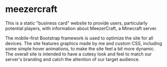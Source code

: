 ﻿# meezercraft

This is a static "business card" website to provide users, particularly potential players, with information about MeezerCraft, a Minecraft server.

The mobile-first Bootstrap framework is used to optimize the site for all devices. The site features graphics made by me and custom CSS, including some simple hover animations, to make the site feel a bit more dynamic. The overall site is intended to have a cutesy look and feel to match our server's branding and catch the attention of our target audience.
